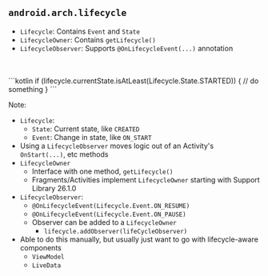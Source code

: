 ## `android.arch.lifecycle`

+ `Lifecycle`: Contains `Event` and `State`
+ `LifecycleOwner`: Contains `getLifecycle()`
+ `LifecycleObserver`: Supports `@OnLifecycleEvent(...)` annotation
<br />
<br />
```kotlin
if (lifecycle.currentState.isAtLeast(Lifecycle.State.STARTED)) {
    // do something
}
```

Note:
+ `Lifecycle`:
    + `State`: Current state, like `CREATED`
    + `Event`: Change in state, like `ON_START`
+ Using a `LifecycleObserver` moves logic out of an Activity's `OnStart(...)`, etc methods
+ `LifecycleOwner`
    + Interface with one method, `getLifecycle()`
    + Fragments/Activities implement `LifecycleOwner` starting with Support Library 26.1.0
+ `LifecycleObserver`:
    + `@OnLifecycleEvent(Lifecycle.Event.ON_RESUME)`
    + `@OnLifecycleEvent(Lifecycle.Event.ON_PAUSE)`
    + Observer can be added to a `LifecycleOwner`
        + `lifecycle.addObserver(lifeCycleObserver)`
+ Able to do this manually, but usually just want to go with lifecycle-aware components
    + `ViewModel`
    + `LiveData`